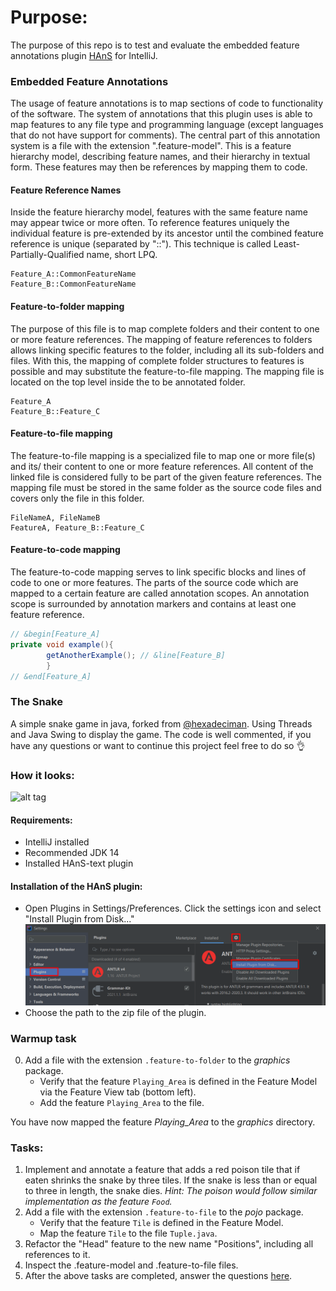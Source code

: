 # Purpose:

The purpose of this repo is to test and evaluate the embedded feature annotations plugin
[HAnS](https://bitbucket.org/easelab/hans-text/src) for IntelliJ.

### Embedded Feature Annotations

The usage of feature annotations is to map sections of code to functionality of the software. The system of annotations
that this plugin uses is able to map features to any file type and programming language (except languages that do not
have support for comments). The central part of this annotation system is a file with the extension ".feature-model".
This is a feature hierarchy model, describing feature names, and their hierarchy in textual form. These features may
then be references by mapping them to code.

#### Feature Reference Names

Inside the feature hierarchy model, features with the same feature name may appear twice or more often. To reference
features uniquely the individual feature is pre-extended by its ancestor until the combined feature reference is unique
(separated by "::"). This technique is called Least-Partially-Qualified name, short LPQ.

```folderannotation
Feature_A::CommonFeatureName
Feature_B::CommonFeatureName
```

#### Feature-to-folder mapping

The purpose of this file is to map complete folders and their content to one or more feature references. The mapping of
feature references to folders allows linking specific features to the folder, including all its sub-folders and files.
With this, the mapping of complete folder structures to features is possible and may substitute the feature-to-file
mapping. The mapping file is located on the top level inside the to be annotated folder.

```folderannotation
Feature_A
Feature_B::Feature_C
```

#### Feature-to-file mapping

The feature-to-file mapping is a specialized file to map one or more file(s) and its/ their content to one or more
feature references. All content of the linked file is considered fully to be part of the given feature references. The
mapping file must be stored in the same folder as the source code files and covers only the file in this folder.

```fileannotation
FileNameA, FileNameB
FeatureA, Feature_B::Feature_C
```

#### Feature-to-code mapping

The feature-to-code mapping serves to link specific blocks and lines of code to one or more features. The parts of the
source code which are mapped to a certain feature are called annotation scopes. An annotation scope is surrounded by
annotation markers and contains at least one feature reference. 

```java
// &begin[Feature_A]
private void example(){
        getAnotherExample(); // &line[Feature_B]
        }
// &end[Feature_A]
```

### The Snake

A simple snake game in java, forked from [@hexadeciman](https://github.com/hexadeciman/Snake). Using Threads and Java
Swing to display the game. The code is well commented, if you have any questions or want to continue this project feel
free to do so 👌

### How it looks:

![alt tag](https://i.imgur.com/RVxiGad.png)

#### Requirements:

* IntelliJ installed
* Recommended JDK 14
* Installed HAnS-text plugin

#### Installation of the HAnS plugin:

* Open Plugins in Settings/Preferences. Click the settings icon and select "Install Plugin from Disk..."
  ![alt tag](./guide/guide.png)
* Choose the path to the zip file of the plugin.

### Warmup task

0. Add a file with the extension `.feature-to-folder` to the *graphics* package.
    * Verify that the feature `Playing_Area` is defined in the Feature Model via the Feature View tab (bottom left).
    * Add the feature `Playing_Area` to the file.

You have now mapped the feature *Playing_Area* to the *graphics* directory.

### Tasks:

1. Implement and annotate a feature that adds a red poison tile that if eaten shrinks the snake by three tiles. If the
  snake is less than or equal to three in length, the snake dies. *Hint: The poison would follow similar implementation
  as the feature `Food`.*
2. Add a file with the extension `.feature-to-file` to the *pojo* package.
    * Verify that the feature `Tile` is defined in the Feature Model.
    * Map the feature `Tile` to the file `Tuple.java`.
3. Refactor the "Head" feature to the new name "Positions", including all references to it.
4. Inspect the .feature-model and .feature-to-file files.
5. After the above tasks are completed, answer the questions [here](https://forms.gle/xWZdGAT9wo6xygov7). 
